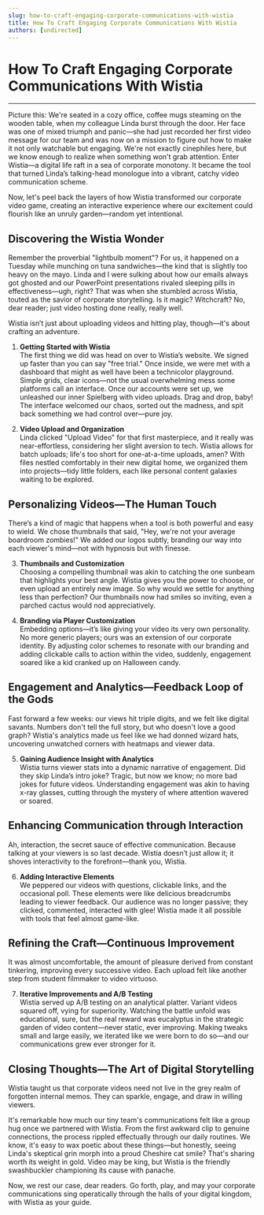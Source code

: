 ```yaml
---
slug: how-to-craft-engaging-corporate-communications-with-wistia
title: How To Craft Engaging Corporate Communications With Wistia
authors: [undirected]
---
```



# How To Craft Engaging Corporate Communications With Wistia

---

Picture this: We're seated in a cozy office, coffee mugs steaming on the wooden table, when my colleague Linda burst through the door. Her face was one of mixed triumph and panic—she had just recorded her first video message for our team and was now on a mission to figure out how to make it not only watchable but engaging. We're not exactly cinephiles here, but we know enough to realize when something won't grab attention. Enter Wistia—a digital life raft in a sea of corporate monotony. It became the tool that turned Linda’s talking-head monologue into a vibrant, catchy video communication scheme. 

Now, let's peel back the layers of how Wistia transformed our corporate video game, creating an interactive experience where our excitement could flourish like an unruly garden—random yet intentional. 

## Discovering the Wistia Wonder

Remember the proverbial "lightbulb moment"? For us, it happened on a Tuesday while munching on tuna sandwiches—the kind that is slightly too heavy on the mayo. Linda and I were sulking about how our emails always got ghosted and our PowerPoint presentations rivaled sleeping pills in effectiveness—ugh, right? That was when she stumbled across Wistia, touted as the savior of corporate storytelling. Is it magic? Witchcraft? No, dear reader; just video hosting done really, really well.

Wistia isn’t just about uploading videos and hitting play, though—it's about crafting an adventure.

1. **Getting Started with Wistia**  
   The first thing we did was head on over to Wistia’s website. We signed up faster than you can say "free trial." Once inside, we were met with a dashboard that might as well have been a technicolor playground. Simple grids, clear icons—not the usual overwhelming mess some platforms call an interface. Once our accounts were set up, we unleashed our inner Spielberg with video uploads. Drag and drop, baby! The interface welcomed our chaos, sorted out the madness, and spit back something we had control over—pure joy.

2. **Video Upload and Organization**  
   Linda clicked "Upload Video" for that first masterpiece, and it really was near-effortless, considering her slight aversion to tech. Wistia allows for batch uploads; life's too short for one-at-a-time uploads, amen? With files nestled comfortably in their new digital home, we organized them into projects—tidy little folders, each like personal content galaxies waiting to be explored.

## Personalizing Videos—The Human Touch

There’s a kind of magic that happens when a tool is both powerful and easy to wield. We chose thumbnails that said, "Hey, we're not your average boardroom zombies!" We added our logos subtly, branding our way into each viewer's mind—not with hypnosis but with finesse.

3. **Thumbnails and Customization**  
   Choosing a compelling thumbnail was akin to catching the one sunbeam that highlights your best angle. Wistia gives you the power to choose, or even upload an entirely new image. So why would we settle for anything less than perfection? Our thumbnails now had smiles so inviting, even a parched cactus would nod appreciatively.

4. **Branding via Player Customization**  
   Embedding options—it’s like giving your video its very own personality. No more generic players; ours was an extension of our corporate identity. By adjusting color schemes to resonate with our branding and adding clickable calls to action within the video, suddenly, engagement soared like a kid cranked up on Halloween candy.

## Engagement and Analytics—Feedback Loop of the Gods

Fast forward a few weeks: our views hit triple digits, and we felt like digital savants. Numbers don't tell the full story, but who doesn't love a good graph? Wistia's analytics made us feel like we had donned wizard hats, uncovering unwatched corners with heatmaps and viewer data.

5. **Gaining Audience Insight with Analytics**  
   Wistia turns viewer stats into a dynamic narrative of engagement. Did they skip Linda’s intro joke? Tragic, but now we know; no more bad jokes for future videos. Understanding engagement was akin to having x-ray glasses, cutting through the mystery of where attention wavered or soared.

## Enhancing Communication through Interaction

Ah, interaction, the secret sauce of effective communication. Because talking at your viewers is so last decade. Wistia doesn’t just allow it; it shoves interactivity to the forefront—thank you, Wistia.

6. **Adding Interactive Elements**  
   We peppered our videos with questions, clickable links, and the occasional poll. These elements were like delicious breadcrumbs leading to viewer feedback. Our audience was no longer passive; they clicked, commented, interacted with glee! Wistia made it all possible with tools that feel almost game-like.

## Refining the Craft—Continuous Improvement

It was almost uncomfortable, the amount of pleasure derived from constant tinkering, improving every successive video. Each upload felt like another step from student filmmaker to video virtuoso.

7. **Iterative Improvements and A/B Testing**  
   Wistia served up A/B testing on an analytical platter. Variant videos squared off, vying for superiority. Watching the battle unfold was educational, sure, but the real reward was eucalyptus in the strategic garden of video content—never static, ever improving. Making tweaks small and large easily, we iterated like we were born to do so—and our communications grew ever stronger for it.

## Closing Thoughts—The Art of Digital Storytelling

Wistia taught us that corporate videos need not live in the grey realm of forgotten internal memos. They can sparkle, engage, and draw in willing viewers. 

It's remarkable how much our tiny team's communications felt like a group hug once we partnered with Wistia. From the first awkward clip to genuine connections, the process rippled effectually through our daily routines. We know, it's easy to wax poetic about these things—but honestly, seeing Linda's skeptical grin morph into a proud Cheshire cat smile? That's sharing worth its weight in gold. Video may be king, but Wistia is the friendly swashbuckler championing its cause with panache.

Now, we rest our case, dear readers. Go forth, play, and may your corporate communications sing operatically through the halls of your digital kingdom, with Wistia as your guide.